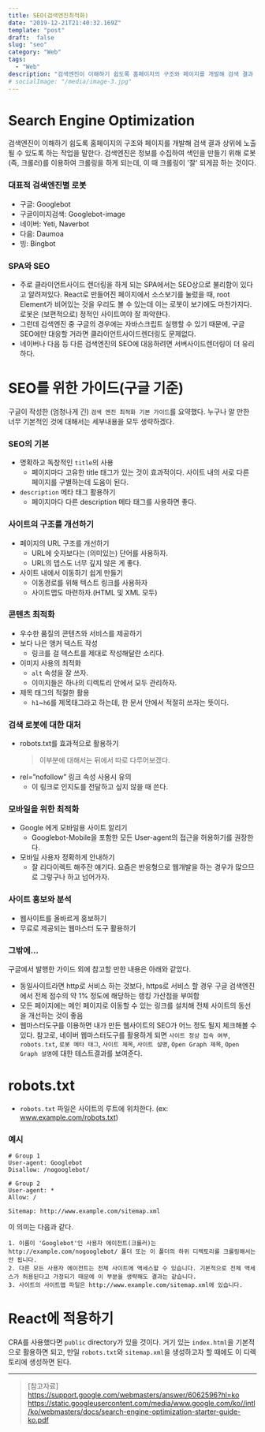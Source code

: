 ```yaml
---
title: SEO(검색엔진최적화)
date: "2019-12-21T21:40:32.169Z"
template: "post"
draft:  false
slug: "seo"
category: "Web"
tags:
  - "Web"
description: "검색엔진이 이해하기 쉽도록 홈페이지의 구조와 페이지를 개발해 검색 결과 상위에 노출될 수 있도록 하는 작업을 말한다. 검색엔진은 정보를 수집하여 색인을 만들기 위해 로봇(즉, 크롤러)를 이용하여 크롤링을 하게 되는데, 이 때 크롤링이 '잘' 되게끔 하는 것이다."
# socialImage: "/media/image-3.jpg"
---  
```


# Search Engine Optimization
검색엔진이 이해하기 쉽도록 홈페이지의 구조와 페이지를 개발해 검색 결과 상위에 노출될 수 있도록 하는 작업을 말한다. 검색엔진은 정보를 수집하여 색인을 만들기 위해 로봇(즉, 크롤러)를 이용하여 크롤링을 하게 되는데, 이 때 크롤링이 '잘' 되게끔 하는 것이다.

### 대표적 검색엔진별 로봇
- 구글: Googlebot
- 구글이미지검색: Googlebot-image
- 네이버: Yeti, Naverbot
- 다음: Daumoa
- 빙: Bingbot

### SPA와 SEO
- 주로 클라이언트사이드 렌더링을 하게 되는 SPA에서는 SEO상으로 불리함이 있다고 알려져있다. React로 만들어진 페이지에서 소스보기를 눌렀을 때, root Element가 비어있는 것을 우리도 볼 수 있는데 이는 로봇이 보기에도 마찬가지다. 로봇은 (보편적으로) 정적인 사이트여야 잘 파악한다.
- 그런데 검색엔진 중 구글의 경우에는 자바스크립트 실행할 수 있기 때문에, 구글 SEO에만 대응할 거라면 클라이언트사이드렌더링도 문제없다.
- 네이버나 다음 등 다른 검색엔진의 SEO에 대응하려면 서버사이드렌더링이 더 유리하다.

# SEO를 위한 가이드(구글 기준) 
구글이 작성한 (엄청나게 긴) `검색 엔진 최적화 기본 가이드`를 요약했다. 누구나 알 만한 너무 기본적인 것에 대해서는 세부내용을 모두 생략하겠다.
### SEO의 기본
- 명확하고 독창적인 `title`의 사용
  * 페이지마다 고유한 title 태그가 있는 것이 효과적이다. 사이트 내의 서로 다른 페이지를 구별하는데 도움이 된다.
- `description` 메타 태그 활용하기
  * 페이지마다 다른 description 메타 태그를 사용하면 좋다.
### 사이트의 구조를 개선하기
- 페이지의 URL 구조를 개선하기
  * URL에 숫자보다는 (의미있는) 단어를 사용하자.
  * URL의 뎁스도 너무 깊지 않은 게 좋다. 
- 사이트 내에서 이동하기 쉽게 만들기
  * 이동경로를 위해 텍스트 링크를 사용하자
  * 사이트맵도 마련하자.(HTML 및 XML 모두)
### 콘텐츠 최적화
- 우수한 품질의 콘텐츠와 서비스를 제공하기
- 보다 나은 앵커 텍스트 작성
  * 링크를 걸 텍스트를 제대로 작성해달란 소리다.
- 이미지 사용의 최적화
  * `alt` 속성을 잘 쓰자.
  * 이미지들은 하나의 디렉토리 안에서 모두 관리하자. 
- 제목 태그의 적절한 활용
  * `h1`~`h6`를 제목태그라고 하는데, 한 문서 안에서 적절히 쓰자는 뜻이다.
### 검색 로봇에 대한 대처
- robots.txt를 효과적으로 활용하기
  > 이부분에 대해서는 뒤에서 따로 다루어보겠다. 
- rel=”nofollow” 링크 속성 사용시 유의
  * 이 링크로 인지도를 전달하고 싶지 않을 때 쓴다.
### 모바일을 위한 최적화
- Google 에게 모바일용 사이트 알리기
  * Googlebot-Mobile을 포함한 모든 User-agent의 접근을 허용하기를 권장한다.
- 모바일 사용자 정확하게 안내하기
  * 잘 리다이렉트 해주잔 얘기다. 요즘은 반응형으로 웹개발을 하는 경우가 많으므로 그렇구나 하고 넘어가자.
### 사이트 홍보와 분석
- 웹사이트를 올바르게 홍보하기
- 무료로 제공되는 웹마스터 도구 활용하기

### 그밖에...
구글에서 발행한 가이드 외에 참고할 만한 내용은 아래와 같았다.
- 동일사이트라면 http로 서비스 하는 것보다, https로 서비스 할 경우 구글 검색엔진에서 전체 점수의 약 1% 정도에 해당하는 랭킹 가산점을 부여함
- 모든 페이지에는 메인 페이지로 이동할 수 있는 링크를 설치해 전체 사이트의 동선을 개선하는 것이 좋음
- 웹마스터도구를 이용하면 내가 만든 웹사이트의 SEO가 어느 정도 될지 체크해볼 수 있다. 참고로, 네이버 웹마스터도구를 활용하게 되면 `사이트 정상 접속 여부`, `robots.txt`, `로봇 메타 태그`, `사이트 제목`, `사이트 설명`, `Open Graph 제목`, `Open Graph 설명`에 대한 테스트결과를 보여준다.

# robots.txt
- `robots.txt` 파일은 사이트의 루트에 위치한다. (ex: www.example.com/robots.txt)

### 예시
```
# Group 1
User-agent: Googlebot
Disallow: /nogooglebot/

# Group 2
User-agent: *
Allow: /

Sitemap: http://www.example.com/sitemap.xml
```

이 의미는 다음과 같다.
```
1. 이름이 'Googlebot'인 사용자 에이전트(크롤러)는 http://example.com/nogooglebot/ 폴더 또는 이 폴더의 하위 디렉토리를 크롤링해서는 안 됩니다.  
2. 다른 모든 사용자 에이전트는 전체 사이트에 액세스할 수 있습니다. 기본적으로 전체 액세스가 허용된다고 가정되기 때문에 이 부분을 생략해도 결과는 같습니다.  
3. 사이트의 사이트맵 파일은 http://www.example.com/sitemap.xml에 있습니다.
```

# React에 적용하기
CRA를 사용했다면 `public` directory가 있을 것이다. 거기 있는 `index.html`을 기본적으로 활용하면 되고, 만일 `robots.txt`와 `sitemap.xml`을 생성하고자 할 때에도 이 디렉토리에 생성하면 된다.

---

> [참고자료]  
> https://support.google.com/webmasters/answer/6062596?hl=ko  
> https://static.googleusercontent.com/media/www.google.com/ko//intl/ko/webmasters/docs/search-engine-optimization-starter-guide-ko.pdf  

